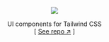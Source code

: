 <div align="center">

[![][logo-url]][repo-url]  

UI components for Tailwind CSS  
[ [See repo ↗︎][repo-url] ]
  

</div>

[logo-url]: https://raw.githubusercontent.com/saadeghi/files/main/daisyui/logo.svg
[repo-url]: https://github.com/saadeghi/daisyui
